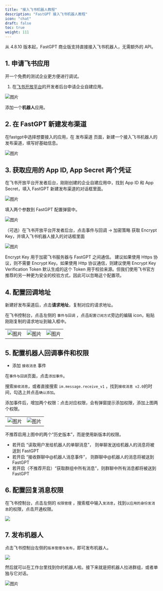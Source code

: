 ```yaml
---
title: "接入飞书机器人教程"
description: "FastGPT 接入飞书机器人教程"
icon: "chat"
draft: false
toc: true
weight: 111
---
```


从 4.8.10 版本起，FastGPT 商业版支持直接接入飞书机器人，无需额外的 API。

## 1. 申请飞书应用

开一个免费的测试企业更方便进行调试。

1. 在[飞书开放平台](https://open.feishu.cn/app)的开发者后台申请企业自建应用。

![图片](/imgs/feishu-bot-1.png)

添加一个**机器人**应用。

## 2. 在 FastGPT 新建发布渠道

在fastgpt中选择想要接入的应用，在 发布渠道 页面，新建一个接入飞书机器人的发布渠道，填写好基础信息。
   
![图片](/imgs/feishu-bot-2.png)

## 3. 获取应用的 App ID, App Secret 两个凭证

在飞书开放平台开发者后台，刚刚创建的企业自建应用中，找到 App ID 和 App Secret，填入 FastGPT 新建发布渠道的对话框里面。
   
![图片](/imgs/feishu-bot-3.png)

填入两个参数到 FastGPT 配置弹窗中。

![图片](/imgs/feishu-bot-4.png)

（可选）在飞书开放平台开发者后台，点击事件与回调 -> 加密策略 获取 Encrypt Key，并填入飞书机器人接入的对话框里面

![图片](/imgs/feishu-bot-5.png)

Encrypt Key 用于加密飞书服务器与 FastGPT 之间通信。
建议如果使用 Https 协议，则不需要 Encrypt Key。如果使用 Http 协议通信，则建议使用 Encrypt Key
Verification Token 默认生成的这个 Token 用于校验来源。但我们使用飞书官方推荐的另一种更为安全的校验方式，因此可以忽略这个配置项。
## 4. 配置回调地址

新建好发布渠道后，点击**请求地址**，复制对应的请求地址。

在飞书控制台，点击左侧的 `事件与回调` ，点击`配置订阅方式`旁边的编辑 icon，粘贴刚刚复制的请求地址到输入框中。
   
| | | |
| --- | --- | --- |
| ![图片](/imgs/feishu-bot-10.jpg) | ![图片](/imgs/feishu-bot-11.jpg) | ![图片](/imgs/feishu-bot-6.png) |

## 5. 配置机器人回调事件和权限

* 添加 `接收消息` 事件
   
在`事件与回调`页面，点击`添加事件`。

搜索`接收消息`，或者直接搜索 `im.message.receive_v1` ，找到`接收消息 v2.0`的时间，勾选上并点击`确认添加`。

添加事件后，增加两个权限：点击对应权限，会有弹窗提示添加权限，添加上图两个权限。

| | |
| --- | --- |
| ![图片](/imgs/feishu-bot-7.png) | ![图片](/imgs/feishu-bot-8.png) |

不推荐启用上图中的两个“历史版本”，而是使用新版本的权限。
- 若开启 “读取用户发给机器人的单聊消息”， 则单聊发送给机器人的消息将被送到 FastGPT
- 若开启 “接收群聊中@机器人消息事件”， 则群聊中@机器人的消息将被送到 FastGPT
- 若开启（不推荐开启）“获取群组中所有消息”，则群聊中所有消息都将被送到 FastGPT

## 6. 配置回复消息权限

在飞书控制台，点击左侧的 `权限管理` ，搜索框中输入`发消息`，找到`以应用的身份发消息`的权限，点击开通权限。

![](/imgs/feishu-bot-13.jpg)

## 7. 发布机器人

点击飞书控制台左侧的`版本管理与发布`，即可发布机器人。

![](/imgs/feishu-bot-12.jpg)

然后就可以在工作台里找到你的机器人啦。接下来就是把机器人拉进群组，或者单独与它对话。

![图片](/imgs/feishu-bot-9.png)
